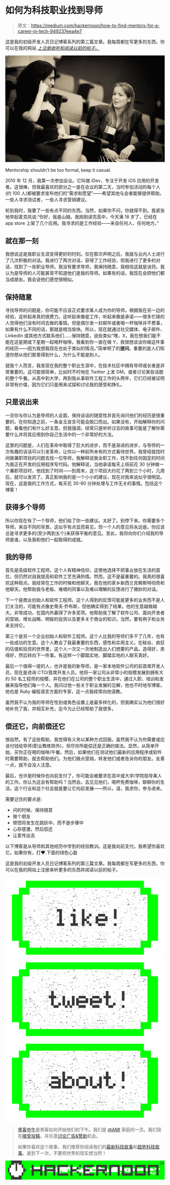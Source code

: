 # 如何为科技职业找到导师

> 原文：<https://medium.com/hackernoon/how-to-find-mentors-for-a-career-in-tech-949237eea4e7>

这是我的初级开发人员日记博客系列的第三篇文章。我每周都在写更多的东西，你可以在我的网站 [*上注册收听和阅读以前的帖子。*](https://www.samjarman.co.nz/diaries/)

![](img/27e8d5fd0baf1b1c15ef19894994b12c.png)

Mentorship shouldn’t be too formal, keep it casual.

2010 年 12 月，我第一次参加会议。它叫做 iDev，专注于开发 iOS 应用的开发者。这很棒，但我最喜欢的部分之一是在会议的第二天，当时参加活动的每个人(约 100 人)都被要求宣布他们的“需求和愿望”——希望其他与会者能够提供帮助。一些人寻求测试者，一些人寻求营销建议。

轮到我时，我要了一些有点不同的东西。当然，如果你不问，你就得不到。我紧张地举起麦克风说:“你好，我是山姆。我刚刚读完高中，今天满 18 岁了，已经在 app store 上架了几个应用。我寻求的是工作经验——来自任何人、任何地方。”

## 就在那一刻

我想说这是我职业生涯变得更好的时刻。仅在那次声明之后，我就与业内人士进行了几次积极的对话。我进行了两次对话，获得了工作经验，但我进行了更多的对话，找到了一些职业导师。我没有要求导师，我保持随意，我相信这就是诀窍。我认为是导师的人可能甚至不知道他们是我的导师。如果有的话，我现在会把他们都当成朋友。我会说他们感觉很相似。

## 保持随意

寻找导师的问题是，你可能不应该正式要求某人成为你的导师。根据我在另一边的经验，这听起来真的很费力。这听起来像是工作，听起来像是承诺——很多忙碌的人觉得他们没有时间去做的事情。但是偶尔发一封邮件或者喝一杯咖啡并不费事，如果有什么不同的话，那就是相当愉快。所以，现在就通过社交媒体、电子邮件、LinkedIn 或其他方式联系他们……保持随意，说些类似“嘿，X，我在想我们能不能在这星期或下星期一起喝杯咖啡。我看到你一直在做 Y，我很想谈谈你做这件事的经历——因为我想我现在也处于类似的情况。”简单明了的**提问**。重要的是人们知道你想从他们那里得到什么，为什么不能是别人。

就我个人而言，我发现在我的整个职业生涯中，在技术社区中拥有导师或长者是非常重要的。这可能很简单，比如时不时地在 Twitter 上发 DM，或者讨论某些话题的整个午餐。从高中到大学，再到我从事软件工程工作的头两年，它们已经被证明非常有价值，因为它们只是用来试探和讨论我的感受和挣扎。

## 只是说出来

一旦你与你认为是导师的人会面，保持谈话的随意性并首先询问他们的经历是很重要的，在你知道之前，一条金玉良言可能会脱口而出。如果没有，开始解释你的问题，看看他们有什么好主意。但我强调，经常只是听听过去的故事可能是了解你需要什么并将其应用到你自己生活中的一个非常好的方法。

这里的问题是，人们在革命中取得了巨大的进步，而不是渐进的进步，与导师的一次有趣的谈话可以引发革命，让你以一种前所未有的方式看待世界。我曾经就找时间做兼职项目的问题去找一位导师，我解释说我全职工作，找不到任何固定的时间为我正在开发的应用程序写代码。他解释说，当他承诺每天上班前花 30 分钟做一个兼职项目时，他找到了时间——到周末，这个项目大约花了两到三个小时，几周后，就可以发货了。真正影响我的是一个小小的建议，现在对我来说似乎很明显。现在，这是我的工作方式，每天花 30-90 分钟处理与工作无关的事情。包括这个博客！

## 获得多个导师

所以你现在有了一个导师，他们给了你一些建议。太好了。别停下来。你需要多个导师。来自不同的背景。这似乎有点显而易见，但一个人的意见将永远是。你应该总是寻求更多的(至少两到五个)来获得平衡的意见。至此，我将向你们介绍我的导师是谁，以及我和他们一起取得的成就。

## 我的导师

首先是高级软件工程师。这个人有精神信仰，这使他选择不把事业放在生活的首位，但仍然对自我提高和软件工艺充满热情。然而，这不是最重要的。我真的很喜欢这种观点。我经常在工作的时候和他聊天，我在他的家乡新西兰克赖斯特彻奇和他聊天。他帮助我与老板、难缠的同事以及难以理解的反馈进行了微妙的对话。

下一个是商业创始人和软件工程师。这个人得到的反馈可能是更多的业务而不是人们关注的，可能有点像史蒂夫·乔布斯，但他确实得到了结果。他的生意越做越大，非常成功，在国内外赢得了许多奖项。他帮助我了解了软件公司、面向开发者的营销、增长战略、明智的投资以及更多关于商业的知识。当然，要有例子和业务来支持它。

第三个是另一个企业创始人和软件工程师。这个人比我的导师们多干了几年，也有一些成功的生意。这个人教会了我最重要的东西，感性和实用主义。在硅谷、疯狂的估值和投资的世界里，这个人一次又一次地制造出人们想要的产品，造得好，卖得好，然后转向下一件事。有这样一个脚踏实地、脚踏实地的人聊天真好。

最后一个值得一提的人，也许是我的新导师，是一家本地软件公司的前首席开发人员，现在是咨询 CTO/首席开发人员。他将一家公司从非常小的规模发展到拥有大约 50 名工程师的规模，并在他们在公司的整个职业生涯中，通过入职、培训和发展来指导他们每一个人。我问过他一些关于职业发展的见解，他也不时地写博客。他也是 Ruby 编程语言方面的专家，这一点我经常向他请教。

虽然我不认为我的导师在性别或角色设置上是最多样化的，但我确实认为他们很好地补充了我，并相互补充，迄今为止已经帮助了我很多。

## 偿还它，向前偿还它

很自然，有了这些帮助，我觉得有义务以某种方式回报。虽然我不认为你需要或应该付钱给导师(职业教练除外)，但尽你所能偿还是正确的做法。显然，从简单开始，买你正在喝的咖啡/午餐。然后，如果他们在测试他们最新的应用程序或软件时需要帮助，就去帮助他们。为他们做点营销，转发他们或者告诉你的朋友。友善一点，就不会没人注意。

最后，也许是时候你也向前支付了，你可能会被要求在高中或大学/学院指导某人的工作。你认为这会有帮助吗？当然会。去见见他们，喝杯免费咖啡，聊聊你的生活。这个行业和这个社会就是要让它向前发展——所以，请，我求你，参与进来。

需要记住的要点是:

*   问的时候，保持随意
*   做个朋友
*   顿悟将发生在跳跃中，而不是步骤中
*   心存感激，然后偿还
*   让爱传出去

以下博客是从导师和其他经历中学到的经验教训。这是我向前支付。我希望你喜欢它。如果你有，打❤.下面的绿色心脏

这是我的初级开发人员日记博客系列的第三篇文章。我每周都在写更多的东西，你可以在我的网站上注册来听更多的东西并阅读以前的帖子。

[![](img/50ef4044ecd4e250b5d50f368b775d38.png)](http://bit.ly/HackernoonFB)[![](img/979d9a46439d5aebbdcdca574e21dc81.png)](https://goo.gl/k7XYbx)[![](img/2930ba6bd2c12218fdbbf7e02c8746ff.png)](https://goo.gl/4ofytp)

> [黑客中午](http://bit.ly/Hackernoon)是黑客如何开始他们的下午。我们是 [@AMI](http://bit.ly/atAMIatAMI) 家庭的一员。我们现在[接受投稿](http://bit.ly/hackernoonsubmission)，并乐意[讨论广告&赞助](mailto:partners@amipublications.com)机会。
> 
> 如果你喜欢这个故事，我们推荐你阅读我们的[最新科技故事](http://bit.ly/hackernoonlatestt)和[趋势科技故事](https://hackernoon.com/trending)。直到下一次，不要把世界的现实想当然！

![](img/be0ca55ba73a573dce11effb2ee80d56.png)